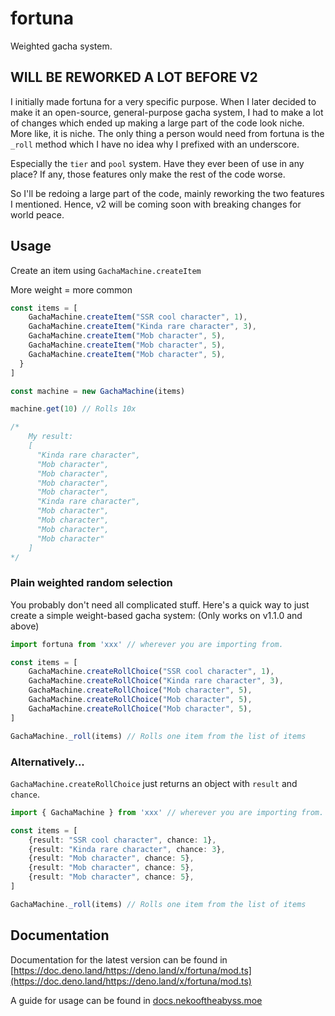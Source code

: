 # fortuna
Weighted gacha system.

## WILL BE REWORKED A LOT BEFORE V2
I initially made fortuna for a very specific purpose. When I later decided to make it an open-source, general-purpose gacha system, I had to make a lot of changes which ended up making a large part of the code look niche. More like, it is niche. The only thing a person would need from fortuna is the `_roll` method which I have no idea why I prefixed with an underscore.

Especially the `tier` and `pool` system. Have they ever been of use in any place? If any, those features only make the rest of the code worse.

So I'll be redoing a large part of the code, mainly reworking the two features I mentioned. Hence, v2 will be coming soon with breaking changes for world peace.

## Usage

Create an item using `GachaMachine.createItem`

More weight = more common
```js
const items = [
    GachaMachine.createItem("SSR cool character", 1),
    GachaMachine.createItem("Kinda rare character", 3),
    GachaMachine.createItem("Mob character", 5),
    GachaMachine.createItem("Mob character", 5),
    GachaMachine.createItem("Mob character", 5),
  }
]

const machine = new GachaMachine(items)

machine.get(10) // Rolls 10x 

/*
    My result:
    [
      "Kinda rare character",
      "Mob character",
      "Mob character",
      "Mob character",
      "Mob character",
      "Kinda rare character",
      "Mob character",
      "Mob character",
      "Mob character",
      "Mob character"
    ]
*/
```

### Plain weighted random selection
You probably don't need all complicated stuff. Here's a quick way to just create a simple weight-based gacha system:
(Only works on v1.1.0 and above)

```ts
import fortuna from 'xxx' // wherever you are importing from. 

const items = [
    GachaMachine.createRollChoice("SSR cool character", 1),
    GachaMachine.createRollChoice("Kinda rare character", 3),
    GachaMachine.createRollChoice("Mob character", 5),
    GachaMachine.createRollChoice("Mob character", 5),
    GachaMachine.createRollChoice("Mob character", 5),
]

GachaMachine._roll(items) // Rolls one item from the list of items
```

### Alternatively...
`GachaMachine.createRollChoice` just returns an object with `result` and `chance`.
```ts
import { GachaMachine } from 'xxx' // wherever you are importing from. 

const items = [
    {result: "SSR cool character", chance: 1},
    {result: "Kinda rare character", chance: 3},
    {result: "Mob character", chance: 5},
    {result: "Mob character", chance: 5},
    {result: "Mob character", chance: 5},
]

GachaMachine._roll(items) // Rolls one item from the list of items
```


## Documentation
Documentation for the latest version can be found in [https://doc.deno.land/https://deno.land/x/fortuna/mod.ts](https://doc.deno.land/https://deno.land/x/fortuna/mod.ts)

A guide for usage can be found in [docs.nekooftheabyss.moe](https://docs.nekooftheabyss.moe/fortuna)
